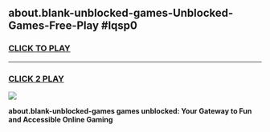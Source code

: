
## about.blank-unblocked-games-Unblocked-Games-Free-Play #lqsp0
<h3>
<a href="https://us.freeplayer.one?title=about.blank-unblocked-games&ref=9M">CLICK TO PLAY</a></h3>
<hr>

<h3>
<a href="https://us.freeplayer.one?title=about.blank-unblocked-games&ref=9M">CLICK 2 PLAY</a>
  
</h3>

<a href="https://us.freeplayer.one?title=about.blank-unblocked-games&ref=9M"><img src="https://clearcache.store/games.png"></a>


**about.blank-unblocked-games games unblocked: Your Gateway to Fun and Accessible Online Gaming**
